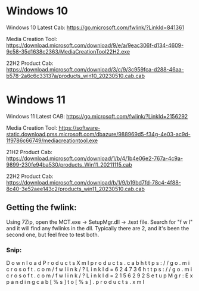 # Windows 10
Windows 10 Latest Cab: https://go.microsoft.com/fwlink/?LinkId=841361

Media Creation Tool: https://download.microsoft.com/download/9/e/a/9eac306f-d134-4609-9c58-35d1638c2363/MediaCreationTool22H2.exe

22H2 Product Cab: https://download.microsoft.com/download/3/c/9/3c959fca-d288-46aa-b578-2a6c6c33137a/products_win10_20230510.cab.cab



# Windows 11
Windows 11 Latest CAB: https://go.microsoft.com/fwlink/?LinkId=2156292

Media Creation Tool: https://software-static.download.prss.microsoft.com/dbazure/988969d5-f34g-4e03-ac9d-1f9786c66749/mediacreationtool.exe

21H2 Product Cab: https://download.microsoft.com/download/1/b/4/1b4e06e2-767a-4c9a-9899-230fe94ba530/products_Win11_20211115.cab

22H2 Product Cab: https://download.microsoft.com/download/b/1/9/b19bd7fd-78c4-4f88-8c40-3e52aee143c2/products_win11_20230510.cab.cab


## Getting the fwlink:

Using 7Zip, open the MCT.exe -> SetupMgr.dll -> .text file.  Search for "f w l" and it will find any fwlinks in the dll.  Typically there are 2, and it's been the second one, but feel free to test both.

### Snip:

D o w n l o a d P r o d u c t s X m l     p r o d u c t s . c a b         h t t p s : / / g o . m i c r o s o f t . c o m / f w l i n k / ? L i n k I d = 6 2 4 7 3 6     h t t p s : / / g o . m i c r o s o f t . c o m / f w l i n k / ? L i n k I d = 2 1 5 6 2 9 2   S e t u p M g r :   E x p a n d i n g   c a b   [ % s ]   t o   [ % s ] .   p r o d u c t s . x m l   
